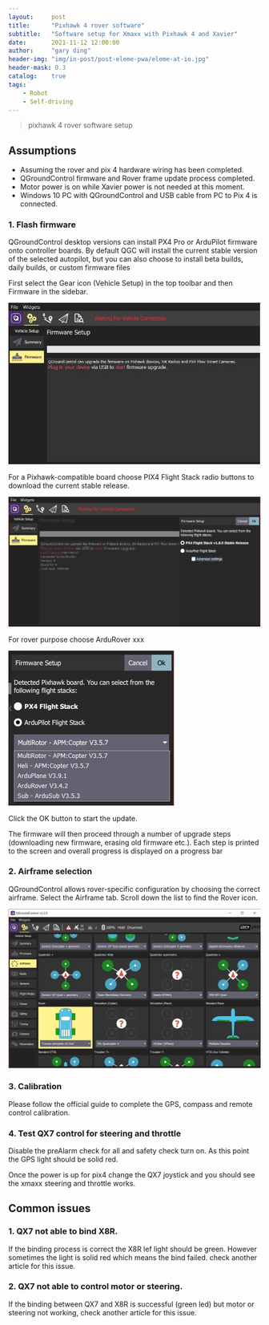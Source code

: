 ```yaml
---
layout:     post
title:      "Pixhawk 4 rover software"
subtitle:   "Software setup for Xmaxx with Pixhawk 4 and Xavier"
date:       2021-11-12 12:00:00
author:     "gary ding"
header-img: "img/in-post/post-eleme-pwa/eleme-at-io.jpg"
header-mask: 0.3
catalog:    true
tags:
    - Robot 
    - Self-driving 
---
```


> pixhawk 4 rover software setup
> 

## Assumptions

- Assuming the rover and pix 4 hardware wiring has been completed.
- QGroundControl firmware and Rover frame update process completed.
- Motor power is on while Xavier power is not needed at this moment.
- Windows 10 PC with QGroundControl and USB cable from PC to Pix 4 is connected.

### 1. Flash firmware

QGroundControl desktop versions can install PX4 Pro or ArduPilot firmware onto controller boards. By default QGC will install the current stable version of the selected autopilot, but you can also choose to install beta builds, daily builds, or custom firmware files

First select the Gear icon (Vehicle Setup) in the top toolbar and then Firmware in the sidebar.

![](/img/in-post/qc_firmware_1.jpg)

For a Pixhawk-compatible board choose PIX4 Flight Stack radio buttons to download the current stable release.

![](/img/in-post/qc_firmware_2.jpg)

For rover purpose choose ArduRover xxx 

![](/img/in-post/qc_firmware_3.jpg)

Click the OK button to start the update.

The firmware will then proceed through a number of upgrade steps (downloading new firmware, erasing old firmware etc.). Each step is printed to the screen and overall progress is displayed on a progress bar

### 2. Airframe selection

QGroundControl allows rover-specific configuration by choosing the correct airframe. Select the Airframe tab.
Scroll down the list to find the Rover icon. 


![](/img/in-post/qc_firmware_4.jpg)


### 3. Calibration

Please follow the official guide to complete the GPS, compass and remote control calibration.

### 4. Test QX7 control for steering and throttle

Disable the preAlarm check for all and safety check turn on. As this point the GPS light should be solid red. 

Once the power is up for pix4 change the QX7 joystick and you should see the xmaxx steering and throttle works.


## Common issues
### 1. QX7 not able to bind X8R. 
If the binding process is correct the X8R lef light should be green. However sometimes the light is solid red which means the bind failed.  check another article for this issue.

### 2. QX7 not able to control motor or steering.
If the binding between QX7 and X8R is successful (green led) but motor or steering not working, check another article for this issue.

